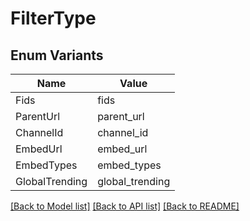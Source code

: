 # FilterType

## Enum Variants

| Name | Value |
|---- | -----|
| Fids | fids |
| ParentUrl | parent_url |
| ChannelId | channel_id |
| EmbedUrl | embed_url |
| EmbedTypes | embed_types |
| GlobalTrending | global_trending |


[[Back to Model list]](../README.md#documentation-for-models) [[Back to API list]](../README.md#documentation-for-api-endpoints) [[Back to README]](../README.md)


